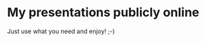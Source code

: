 My presentations publicly online
================================

Just use what you need and enjoy! ;-)
